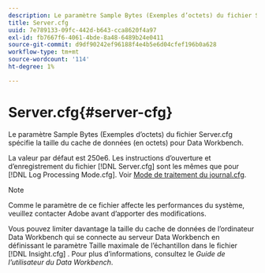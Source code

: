 ```yaml
---
description: Le paramètre Sample Bytes (Exemples d’octets) du fichier Server.cfg spécifie la taille du cache de données (en octets) pour Data Workbench.
title: Server.cfg
uuid: 7e789133-09fc-442d-b643-cca8620f4a97
exl-id: fb7667f6-4061-4bde-8a48-6489b24e0411
source-git-commit: d9df90242ef96188f4e4b5e6d04cfef196b0a628
workflow-type: tm+mt
source-wordcount: '114'
ht-degree: 1%

---
```


# Server.cfg{#server-cfg}

Le paramètre Sample Bytes (Exemples d’octets) du fichier Server.cfg spécifie la taille du cache de données (en octets) pour Data Workbench.

La valeur par défaut est 250e6. Les instructions d’ouverture et d’enregistrement du fichier [!DNL Server.cfg] sont les mêmes que pour [!DNL Log Processing Mode.cfg]. Voir [Mode de traitement du journal.cfg](../../../home/c-dataset-const-proc/c-add-config-files/t-log-proc-mode.md#task-e530907cb34f488182afe625e6d9e44a).

>[!NOTE]
>
>Comme le paramètre de ce fichier affecte les performances du système, veuillez contacter Adobe avant d’apporter des modifications.

Vous pouvez limiter davantage la taille du cache de données de l’ordinateur Data Workbench qui se connecte au serveur Data Workbench en définissant le paramètre Taille maximale de l’échantillon dans le fichier [!DNL Insight.cfg] . Pour plus d’informations, consultez le *Guide de l’utilisateur du Data Workbench*.
